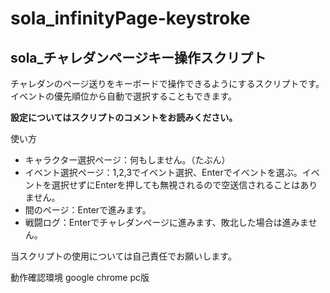 # sola_infinityPage-keystroke
## sola_チャレダンページキー操作スクリプト
チャレダンのページ送りをキーボードで操作できるようにするスクリプトです。  イベントの優先順位から自動で選択することもできます。

**設定についてはスクリプトのコメントをお読みください。**

使い方
- キャラクター選択ページ：何もしません。（たぶん）
- イベント選択ページ：1,2,3でイベント選択、Enterでイベントを選ぶ。イベントを選択せずにEnterを押しても無視されるので空送信されることはありません。
- 間のページ：Enterで進みます。
- 戦闘ログ：Enterでチャレダンページに進みます、敗北した場合は進みません。

当スクリプトの使用については自己責任でお願いします。

動作確認環境 google chrome pc版
